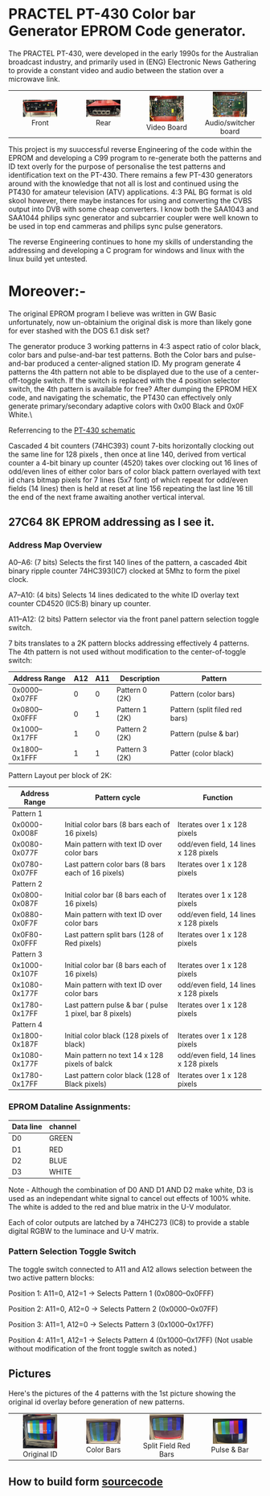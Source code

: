 # PRACTEL PT-430 Color bar Generator EPROM Code generator.
The PRACTEL PT-430, were developed in the early 1990s for the Australian broadcast industry, and primarily used in (ENG) Electronic News Gathering to provide a constant video and audio between the station over a microwave link.

<table align="center">
<tr>
  <td width="25%" align="center">
    <img src="https://github.com/TVforME/PT430/blob/main/docs/images/PT430-Frontview.jpg" width="60%">
    <br>
    Front
  </td>
  <td width="25%" align="center">
    <img src="https://github.com/TVforME/PT430/blob/main/docs/images/PT430-Rearview.jpg" width="60%">
    <br>
    Rear
  </td>
  <td width="25%" align="center">
    <img src="https://github.com/TVforME/PT430/blob/main/docs/images/PT430-Videoboard.jpg" width="60%">
    <br>
    Video Board
  </td>
  <td width="25%" align="center">
    <img src="https://github.com/TVforME/PT430/blob/main/docs/images/PT430-Audioboard.jpg" width="60%">
    <br>
    Audio/switcher board
  </td>
</tr>
</table>


This project is my suuccessful reverse Engineering of the code within the EPROM and developing a C99 program to re-generate both the patterns and ID text overly for the purpose of personalise the test patterns and identification text on the PT-430.
There remains a few PT-430 generators around with the knowledge that not all is lost and continued using the PT430 for amateur television (ATV) applications. 
4:3 PAL BG format is old skool however, there maybe instances for using and converting the CVBS output into DVB with some cheap converters. I know both the SAA1043 and SAA1044 philips sync generator and subcarrier coupler were well known to be used in top end cammeras and philips sync pulse generators.

The reverse Engineering continues to hone my skills of understanding the addressing and developing a C program for windows and linux with the linux build yet untested.

# Moreover:-
The original EPROM program I believe was written in GW Basic unfortunately, now un-obtainium the original disk is more than likely gone for ever stashed with the DOS 6.1 disk set?

The generator produce 3 working patterns in 4:3 aspect ratio of color black, color bars and pulse-and-bar test patterns. Both the Color bars and pulse-and-bar produced a center-aligned station ID.
My program generate 4 patterns the 4th pattern not able to be displayed due to the use of a center-off-toggle switch. If the switch is replaced with the 4 position selector switch, the 4th pattern is available for free?
After dumping the EPROM HEX code, and navigating the schematic, the PT430 can effectively only generate primary/secondary adaptive colors with 0x00 Black and 0x0F White.\

Referrencing to the [PT-430 schematic](docs/PRACTEL%20PT430%20Colorbar%20Generator.pdf)

Cascaded 4 bit counters (74HC393) count 7-bits horizontally clocking out the same line for 128 pixels , then once at line 140, derived from vertical counter a 4-bit binary up counter (4520) takes over clocking out 16 lines of odd/even lines of either color bars of color black pattern overlayed with text id chars bitmap pixels for 7 lines (5x7 font) of which repeat for odd/even fields (14 lines) then is held at reset at line 156 repeating the last line 16 till the end of the next frame awaiting another vertical interval.

## 27C64 8K EPROM addressing as I see it.
### Address Map Overview
A0–A6: (7 bits) Selects the first 140 lines of the pattern, a cascaded 4bit binary ripple counter 74HC393(IC7) clocked at 5Mhz to form the pixel clock.

A7–A10: (4 bits) Selects 14 lines dedicated to the white ID overlay text counter CD4520 (IC5:B) binary up counter.

A11–A12: (2 bits) Pattern selector via the front panel pattern selection toggle switch.

7 bits translates to a 2K pattern blocks addressing effectively 4 patterns. 
The 4th pattern is not used without modification to the center-of-toggle switch:

| Address Range   | A12 | A11 | Description           | Pattern                        |
|-----------------|-----|-----|-----------------------|--------------------------------|
| 0x0000–0x07FF   | 0   | 0   | Pattern 0 (2K)        | Pattern (color bars)           |
| 0x0800–0x0FFF   | 0   | 1   | Pattern 1 (2K)        | Pattern (split filed red bars) |
| 0x1000–0x17FF   | 1   | 0   | Pattern 2 (2K)        | Pattern (pulse & bar)          |
| 0x1800–0x1FFF   | 1   | 1   | Pattern 3 (2K)        | Patter (color black)           |

Pattern Layout per block of 2K:

| Address Range   | Pattern cycle                                           | Function
|-----------------|---------------------------------------------------------|----------------------------------------|
|    Pattern 1    |                                                         |                                        |
| 0x0000-0x008F   | Initial color bars (8 bars each of 16 pixels)           |  Iterates over 1 x 128 pixels          |
| 0x0080-0x077F   | Main pattern with text ID over color bars               |  odd/even field, 14 lines x 128 pixels |
| 0x0780-0x07FF   | Last pattern color bars (8 bars each of 16 pixels)      |  Iterates over 1 x 128 pixels          |
|    Pattern 2    |                                                         |                                        |
| 0x0800-0x087F   | Initial color bar (8 bars each of 16 pixels)            |  Iterates over 1 x 128 pixels          |
| 0x0880-0x0F7F   | Main pattern with text ID over color bars               |  odd/even field, 14 lines x 128 pixels |
| 0x0F80-0x0FFF   | Last pattern split bars (128 of Red pixels)             |  Iterates over 1 x 128 pixels          |
|    Pattern 3    |                                                         |                                        |
| 0x1000-0x107F   | Initial color bar (8 bars each of 16 pixels)            |  Iterates over 1 x 128 pixels          |
| 0x1080-0x177F   | Main pattern with text ID over color bars               |  odd/even field, 14 lines x 128 pixels |
| 0x1780-0x17FF   | Last pattern pulse & bar ( pulse 1 pixel, bar 8 pixels) |  Iterates over 1 x 128 pixels          |
|    Pattern 4    |                                                         |                                        |
| 0x1800-0x187F   | Initial color black (128 pixels of black)               |  Iterates over 1 x 128 pixels          |
| 0x1080-0x177F   | Main pattern  no text  14 x 128 pixels of balck         |  odd/even field, 14 lines x 128 pixels |
| 0x1780-0x17FF   | Last pattern color black  (128 of Black pixels)         |  Iterates over 1 x 128 pixels          |

### EPROM Dataline Assignments:

| Data line  | channel     |
|------------|-------------|
| D0         |    GREEN    |
| D1         |    RED      |
| D2         |    BLUE     |
| D3         |    WHITE    |

Note - Although the combination of D0 AND D1 AND D2 make white, D3 is used as an independant white signal to cancel out effects of 100% white.
The white is added to the red and blue matrix in the U-V modulator.

Each of color outputs are latched by a 74HC273 (IC8) to provide a stable digital RGBW to the luminace and U-V matrix. 

### Pattern Selection Toggle Switch
The toggle switch connected to A11 and A12 allows selection between the two active pattern blocks:

Position 1: A11=0, A12=1 → Selects Pattern 1 (0x0800–0x0FFF)

Position 2: A11=0, A12=0 → Selects Pattern 2 (0x0000–0x07FF)

Position 3: A11=1, A12=0 → Selects Pattern 3 (0x1000–0x17FF)

Position 4: A11=1, A12=1 → Selects Pattern 4 (0x1000–0x17FF)  (Not usable without modification of the front toggle switch as noted.)

## Pictures
Here's the pictures of the 4 patterns with the 1st picture showing the original id overlay before generation of new patterns.

<table align="center">
<tr>
  <td width="25%" align="center">
    <img src="https://github.com/TVforME/PT430/blob/main/docs/images/PT430-Colorbars-w-id.jpg" width="60%">
    <br>
    Original ID
  </td>
  <td width="25%" align="center">
    <img src="https://github.com/TVforME/PT430/blob/main/docs/images/PT430-Colorbars-vk3xka.jpg" width="60%">
    <br>
    Color Bars
  </td>
  <td width="25%" align="center">
    <img src="https://github.com/TVforME/PT430/blob/main/docs/images/PT430-Splitbars-vk3xka.jpg" width="60%">
    <br>
    Split Field Red Bars
  </td>
  <td width="25%" align="center">
    <img src="https://github.com/TVforME/PT430/blob/main/docs/images/PT430-Pulsebars-vk3xka.jpg" width="60%">
    <br>
    Pulse & Bar
  </td>
</tr>
</table>

## How to build form [sourcecode](docs/build/build.md)



